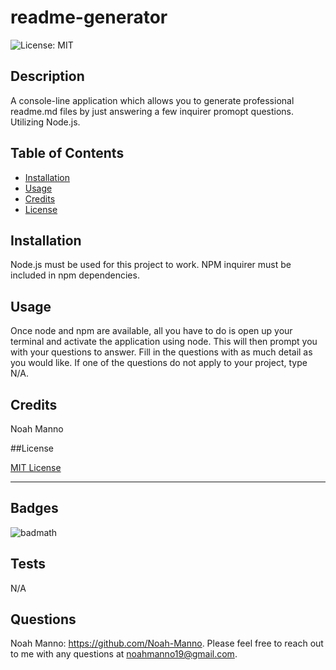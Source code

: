# readme-generator

  ![License: MIT](https://img.shields.io/badge/License-MIT-yellow.svg)

## Description

A console-line application which allows you to generate professional readme.md files by just answering a few inquirer promopt questions. Utilizing Node.js.

## Table of Contents

- [Installation](#installation)
- [Usage](#usage)
- [Credits](#credits)
- [License](#license)

## Installation

Node.js must be used for this project to work. NPM inquirer must be included in npm dependencies. 

## Usage

Once node and npm are available, all you have to do is open up your terminal and activate the application using node. This will then prompt you with your questions to answer. Fill in the questions with as much detail as you would like. If one of the questions do not apply to your project, type N/A.

## Credits

Noah Manno

##License

[MIT License](https://opensource.org/license/MIT)

---

## Badges

![badmath](https://img.shields.io/github/languages/top/lernantino/badmath)

## Tests

N/A


## Questions 

Noah Manno: https://github.com/Noah-Manno. Please feel free to reach out to me with any questions at noahmanno19@gmail.com.
